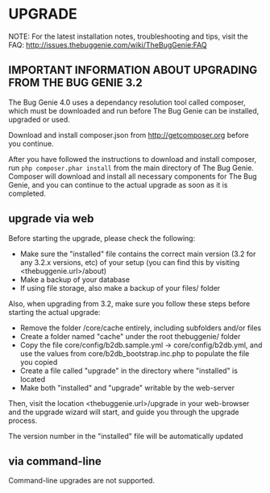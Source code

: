 UPGRADE
=======

NOTE: For the latest installation notes, troubleshooting and tips,
visit the FAQ: http://issues.thebuggenie.com/wiki/TheBugGenie:FAQ

IMPORTANT INFORMATION ABOUT UPGRADING FROM THE BUG GENIE 3.2
----------------------------------------------------------

The Bug Genie 4.0 uses a dependancy resolution tool called composer, which must
be downloaded and run before The Bug Genie can be installed, upgraded or used.

Download and install composer.json from http://getcomposer.org before you continue.

After you have followed the instructions to download and install composer, run
`php composer.phar install`
from the main directory of The Bug Genie. Composer will download and install
all necessary components for The Bug Genie, and you can continue to the actual
upgrade as soon as it is completed.


upgrade via web
---------------

Before starting the upgrade, please check the following:
* Make sure the "installed" file contains the correct main version (3.2 for any 3.2.x versions, etc) of your setup (you can find this by visiting <thebuggenie.url>/about)
* Make a backup of your database
* If using file storage, also make a backup of your files/ folder

Also, when upgrading from 3.2, make sure you follow these steps before starting the actual upgrade:
* Remove the folder /core/cache entirely, including subfolders and/or files
* Create a folder named "cache" under the root thebuggenie/ folder
* Copy the file core/config/b2db.sample.yml -> core/config/b2db.yml, and use the values from core/b2db_bootstrap.inc.php to populate the file you copied
* Create a file called "upgrade" in the directory where "installed" is located
* Make both "installed" and "upgrade" writable by the web-server

Then, visit the location <thebuggenie.url>/upgrade in your web-browser and the
upgrade wizard will start, and guide you through the upgrade process.

The version number in the "installed" file will be automatically updated

via command-line
----------------

Command-line upgrades are not supported.